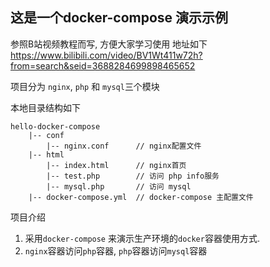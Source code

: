 ## 这是一个docker-compose 演示示例


参照B站视频教程而写, 方便大家学习使用
地址如下  https://www.bilibili.com/video/BV1Wt411w72h?from=search&seid=3688284699898465652


项目分为 `nginx`, `php` 和 `mysql`三个模块


本地目录结构如下

    hello-docker-compose
        |-- conf
            |-- nginx.conf      // nginx配置文件
        |-- html
            |-- index.html      // nginx首页
            |-- test.php        // 访问 php info服务
            |-- mysql.php       // 访问 mysql
        |-- docker-compose.yml  // docker-compose 主配置文件



项目介绍
   1. 采用`docker-compose` 来演示生产环境的`docker`容器使用方式.
   2. `nginx`容器访问`php`容器, `php`容器访问`mysql`容器







